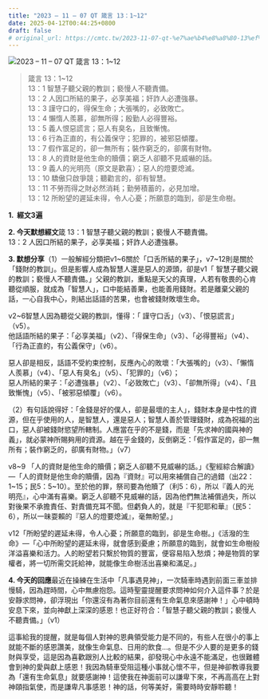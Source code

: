 ```yaml
---
title: "2023 – 11 – 07 QT 箴言 13：1~12"
date: 2025-04-12T00:44:25+0800
draft: false
# original_url: https://cmtc.tw/2023-11-07-qt-%e7%ae%b4%e8%a8%80-13%ef%bc%9a112
---
```


![2023 – 11 – 07 QT 箴言 13：1~12](/images/qt.jpg  "2023 – 11 – 07 QT 箴言 13：1~12")

> 箴言 13：1~12  
> 13：1 智慧子聽父親的教訓；褻慢人不聽責備。  
> 13：2 人因口所結的果子，必享美福；奸詐人必遭強暴。  
> 13：3 謹守口的，得保生命；大張嘴的，必致敗亡。  
> 13：4 懶惰人羨慕，卻無所得；殷勤人必得豐裕。  
> 13：5 義人恨惡謊言；惡人有臭名，且致慚愧。  
> 13：6 行為正直的，有公義保守；犯罪的，被邪惡傾覆。  
> 13：7 假作富足的，卻一無所有；裝作窮乏的，卻廣有財物。  
> 13：8 人的資財是他生命的贖價；窮乏人卻聽不見威嚇的話。  
> 13：9 義人的光明亮（原文是歡喜）；惡人的燈要熄滅。  
> 13：10 驕傲只啟爭競；聽勸言的，卻有智慧。  
> 13：11 不勞而得之財必然消耗；勤勞積蓄的，必見加增。  
> 13：12 所盼望的遲延未得，令人心憂；所願意的臨到，卻是生命樹。

**1.  經文3遍**

**2. 今天默想經文**箴 13：1 智慧子聽父親的教訓；褻慢人不聽責備。  
13：2 人因口所結的果子，必享美福；奸詐人必遭強暴。

**3. 默想分享**（1）一般解經分類把v1~6關於「口舌所結的果子」，v7~12則是關於「錢財的教訓」。但是影響人成為智慧人還是惡人的源頭，卻是v1「 智慧子聽父親的教訓；褻慢人不聽責備。」父親的教訓，重點是天父的真理，人若有敬畏的心肯聽從順服，就成為「智慧人」，口中能結善果，也能善用錢財。若是離棄父親的話，一心自我中心，則結出話語的苦果，也會被錢財敗壞生命。

v2~6智慧人因為聽從父親的教訓，懂得：「 謹守口舌」（v3）、「恨惡謊言」（v5）。  
他話語所結的果子：「必享美福」（v2）、「得保生命」（v3）、「必得豐裕」（v4）、「行為正直的，有公義保守」（v6）。

惡人卻是相反，話語不受約束控制，反應內心的敗壞：「大張嘴的」（v3）、「懶惰人羨慕」（v4）、「惡人有臭名」（v5）、「犯罪的」（v6）；  
惡人所結的果子：「必遭強暴」（v2）、「必致敗亡」（v3）、「卻無所得」（v4）、「且致慚愧」（v5）、「被邪惡傾覆」（v6）。

（2）有句話說得好：「金錢是好的僕人，卻是最壞的主人」，錢財本身是中性的資源，但在乎使用的人，是智慧人，還是惡人；智慧人善於管理錢財，成為祝福的出口，惡人卻被錢財慾望所轄制。人應當在乎的不是錢，而是「先求神的國與神的義」，就必蒙神所賜夠用的資源。越在乎金錢的，反倒窮乏：「假作富足的，卻一無所有；裝作窮乏的，卻廣有財物。」（v7）

v8~9 「人的資財是他生命的贖價；窮乏人卻聽不見威嚇的話。」《聖經綜合解讀》—「人的資財是他生命的贖價，因為『資財』可以用來補償自己的過錯（出22：1~15；民5：5~10）。至於他的罪，祭司要為他贖了（利5：6），所以『義人的光明亮』，心中滿有喜樂。窮乏人卻聽不見威嚇的話，因為他們無法補償過失，所以對後果不承擔責任、對責備充耳不聞。但虧負人的，就是『干犯耶和華』（民5：6），所以一昧耍賴的『惡人的燈要熄滅』，毫無盼望。」

v12「所盼望的遲延未得，令人心憂；所願意的臨到，卻是生命樹。」《活潑的生命》—「心中所盼望的遲延未得，就會感到憂慮；所願意的臨到，就會如生命樹般洋溢喜樂和活力。人的盼望若只繫於物質的豐富，便容易陷入愁煩；神是物質的掌權者，將一切所需交託給神，就能像生命樹活出喜樂和滿足。」

**4. 今天的回應**最近在操練在生活中「凡事遇見神」，一次騎車時遇到前面三車並排慢騎，因為趕時間，心中無慮抱怨。這時聖靈提醒要求問神如何介入這件事？於是安靜求問神，卻浮現出「你還沒有為著你目前還有生命氣息來感謝神！」心中頓時安息下來，並向神獻上深深的感恩！也正好符合：「智慧子聽父親的教訓；褻慢人不聽責備。」（v1）

這事給我的提醒，就是每個人對神的恩典領受能力是不同的，有些人在很小的事上就能不斷的感恩讚美，就像生命氣息、日用的飲食…。但是不少人要的是更多的錢財與享受，這是因為喜歡跟別人比較的結果，卻發現心中永遠不能滿足，也很難體會到神的愛與獻上感恩！我因為騎車受阻這種小事就心懷不平，但是神卻教導我要為「還有生命氣息」就要感謝神！這使我在神面前可以謙卑下來，不再高高在上對神頤指氣使，而是謙卑凡事感恩！神的話，何等美好，需要時時安靜聆聽！